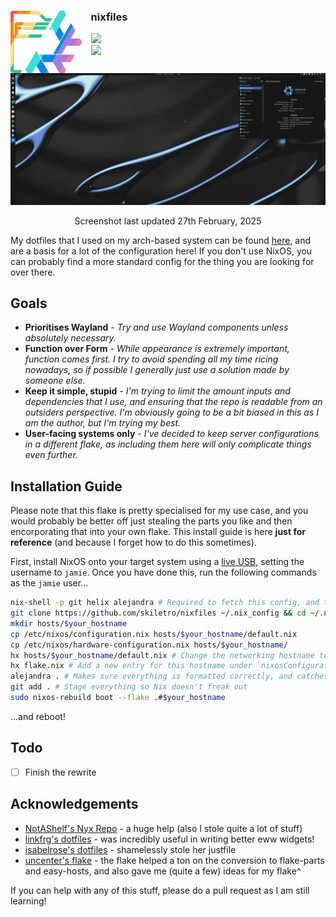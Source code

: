 <div>
  <img src=".github/assets/logo.svg" height="100" align="left" style="padding-right:15px;"/>
  <div>
    <h3>nixfiles</h3>
      <img src="https://img.shields.io/github/stars/skiletro/nixfiles?color=f076ab&labelColor=161616&style=for-the-badge&logo=starship&logoColor=f076ab">
      <br/>
      <img src="https://img.shields.io/github/repo-size/skiletro/nixfiles?color=FF8A00&labelColor=161616&style=for-the-badge&logo=github&logoColor=FF8A00">
  </div>
</div>

<p></p>

<div align=center>
  <img src=".github/assets/showcase_plasma.webp"/>
  <p>Screenshot last updated 27th February, 2025 </p>
</div>

My dotfiles that I used on my arch-based system can be found [here](https://github.com/skiletro/archfiles), and are a basis for a lot of the configuration here! If you don't use NixOS, you can probably find a more standard config for the thing you are looking for over there.

## Goals 
- **Prioritises Wayland** - *Try and use Wayland components unless absolutely necessary.*
- **Function over Form** - *While appearance is extremely important, function comes first. I try to avoid spending all my time ricing nowadays, so if possible I generally just use a solution made by someone else.*
- **Keep it simple, stupid** - *I'm trying to limit the amount inputs and dependencies that I use, and ensuring that the repo is readable from an outsiders perspective. I'm obviously going to be a bit biased in this as I am the author, but I'm trying my best.*
- **User-facing systems only** - *I've decided to keep server configurations in a different flake, as including them here will only complicate things even further.*

## Installation Guide
Please note that this flake is pretty specialised for my use case, and you would probably be better off just stealing the parts you like and then encorporating that into your own flake. This install guide is here **just for reference** (and because I forget how to do this sometimes).

First, install NixOS onto your target system using a [live USB](https://nixos.org/manual/nixos/stable/#sec-booting-from-usb), setting the username to `jamie`. Once you have done this, run the following commands as the `jamie` user...
```bash
nix-shell -p git helix alejandra # Required to fetch this config, and to edit it.
git clone https://github.com/skiletro/nixfiles ~/.nix_config && cd ~/.nix_config
mkdir hosts/$your_hostname
cp /etc/nixos/configuration.nix hosts/$your_hostname/default.nix
cp /etc/nixos/hardware-configuration.nix hosts/$your_hostname/
hx hosts/$your_hostname/default.nix # Change the networking hostname to $your_hostname. You'll probably want to remove any options that may conflict with the common/ options.
hx flake.nix # Add a new entry for this hostname under `nixosConfigurations`
alejandra . # Makes sure everything is formatted correctly, and catches any obvious errors.
git add . # Stage everything so Nix doesn't freak out
sudo nixos-rebuild boot --flake .#$your_hostname
```
...and reboot!

## Todo
- [ ] Finish the rewrite

## Acknowledgements
- [NotAShelf's Nyx Repo](https://github.com/NotAShelf/nyx) - a huge help (also I stole quite a lot of stuff)
- [linkfrg's dotfiles](https://github.com/linkfrg/dotfiles) - was incredibly useful in writing better eww widgets!
- [isabelrose's dotfiles](https://github.com/isabelroses/dotfiles) - shamelessly stole her justfile
- [uncenter's flake](https://github.com/uncenter/flake/blob/main/hosts/default.nix) - the flake helped a ton on the conversion to flake-parts and easy-hosts, and also gave me (quite a few) ideas for my flake^ 

If you can help with any of this stuff, please do a pull request as I am still learning!

